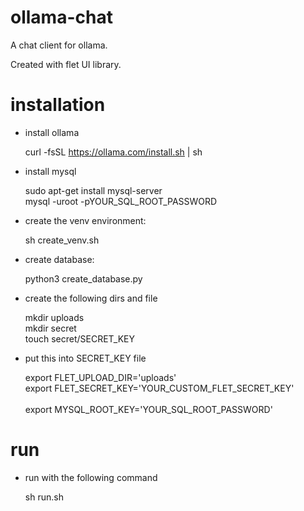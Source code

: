 # ollama-chat

A chat client for ollama.

Created with flet UI library.

# installation

- install ollama 

    curl -fsSL https://ollama.com/install.sh | sh

- install mysql

    sudo apt-get install mysql-server <br/>
    mysql -uroot -pYOUR_SQL_ROOT_PASSWORD <br/>

- create the venv environment: 
    
    sh create_venv.sh

- create database: 
    
    python3 create_database.py

- create the following dirs and file

    mkdir uploads <br/>
    mkdir secret <br/>
    touch secret/SECRET_KEY <br/>

- put this into SECRET_KEY file
    
    export FLET_UPLOAD_DIR='uploads' <br/>
    export FLET_SECRET_KEY='YOUR_CUSTOM_FLET_SECRET_KEY' <br/>  
    export MYSQL_ROOT_KEY='YOUR_SQL_ROOT_PASSWORD' <br/>

# run

- run with the following command

    sh run.sh
